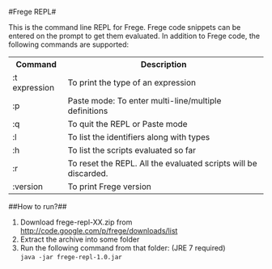 #Frege REPL#

This is the command line REPL for Frege. Frege code snippets can be entered on the prompt to get them evaluated.
In addition to Frege code, the following commands are supported:

<table>
<tr>
<th>Command</th>
<th>Description</th>
</tr>
<tr>
<td>:t expression</td>
<td>To print the type of an expression</td>
</tr>
<tr>
<td>:p</td>
<td>Paste mode: To enter multi-line/multiple definitions</td>
</tr>
<tr>
<td>:q</td>
<td>To quit the REPL or Paste mode</td>
</tr>
<tr>
<td>:l</td>
<td>To list the identifiers along with types</td>
</tr>
<tr>
<td>:h</td>
<td>To list the scripts evaluated so far</td>
</tr>
<tr>
<td>:r</td>
<td>To reset the REPL. All the evaluated scripts will be discarded.</td>
</tr>
<tr>
<td>:version</td>
<td>To print Frege version</td>
</tr>
</table>

##How to run?##
1. Download frege-repl-XX.zip from http://code.google.com/p/frege/downloads/list
2. Extract the archive into some folder
3. Run the following command from that folder: (JRE 7 required) <BR/>
   ```java -jar frege-repl-1.0.jar```
